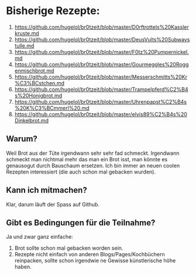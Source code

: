 # Bisherige Rezepte:
1. https://github.com/hugelol/br0tzeit/blob/master/D0rftrottels%20Kasslerkruste.md
1. https://github.com/hugelol/br0tzeit/blob/master/DeusVults%20Subwaystulle.md
1. https://github.com/hugelol/br0tzeit/blob/master/F0tz%20Pumpernickel.md
1. https://github.com/hugelol/br0tzeit/blob/master/Gourmeggles%20Roggenmischbrot.md
1. https://github.com/hugelol/br0tzeit/blob/master/Messerschmitts%20Kr%C3%BCstchen.md
1. https://github.com/hugelol/br0tzeit/blob/master/Trampelpferd%C2%B4s%20Honigbrot.md
1. https://github.com/hugelol/br0tzeit/blob/master/Uhrenpapst%C2%B4s%20K%C3%BCmmerl%20.md
1. https://github.com/hugelol/br0tzeit/blob/master/elvis89%C2%B4s%20Dinkelbrot.md

## Warum?

Weil Brot aus der Tüte irgendwann sehr sehr fad schmeckt.
Irgendwann schmeckt man nichtmal mehr das man ein Brot isst, man könnte es genausogut
durch Bauschaum ersetzen.
Ich bin immer an neuen coolen Rezepten interessiert (die auch schon mal gebacken wurden).

## Kann ich mitmachen?

Klar, darum läuft der Spass auf Github.

## Gibt es Bedingungen für die Teilnahme?

Ja und zwar ganz einfache:

1. Brot sollte schon mal gebacken worden sein.
1. Rezepte nicht einfach von anderen Blogs/Pages/Kochbüchern reinpacken, sollte schon irgendwie ne Gewisse künstlerische höhe haben.

